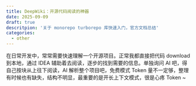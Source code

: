```yaml
---
title: DeepWiki：开源代码阅读的神器
date: 2025-09-09
draft: true
descritpion: '关于 monorepo turborepo 库快速入门，官方文档总结'
categories:
  - other
---
```


在日常开发中，常常需要快速理解一个开源项目。正常我都直接把代码 download 到本地，通过 IDEA 辅助着去阅读，逐步的找到需要的信息。单独询问 AI 吧，得自己按块从上往下阅读，AI 解析整个项目吧，免费模式 Token 量不一定够，整理有时候也有缺失，结构不明显，最重要的是开长上下文模式，很是心疼 Token ~